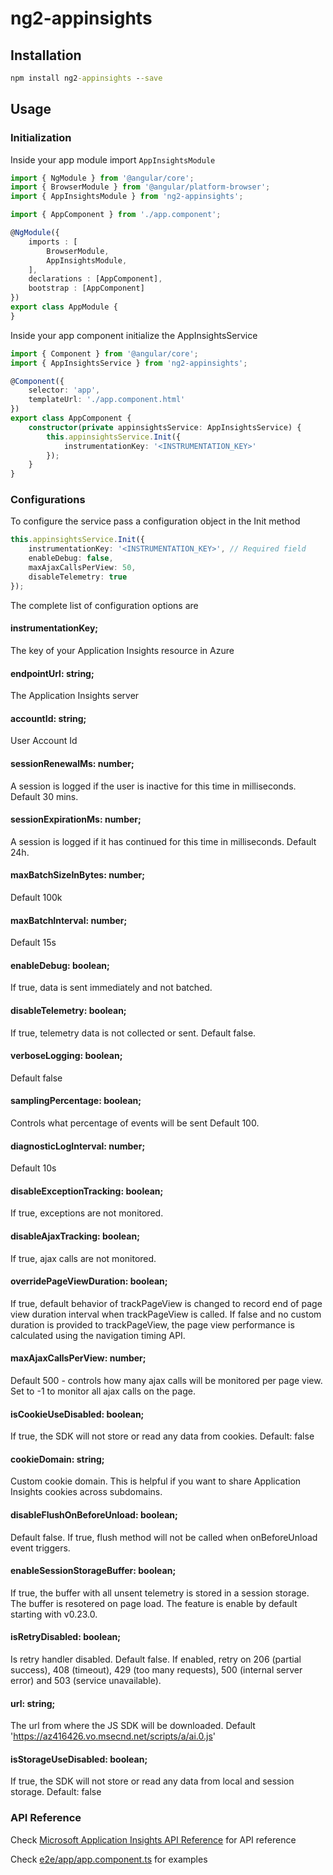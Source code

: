 # ng2-appinsights

## Installation

```cmd
npm install ng2-appinsights --save
```

## Usage

### Initialization

Inside your app module import `AppInsightsModule`

```ts
import { NgModule } from '@angular/core';
import { BrowserModule } from '@angular/platform-browser';
import { AppInsightsModule } from 'ng2-appinsights';

import { AppComponent } from './app.component';

@NgModule({
    imports : [
        BrowserModule,
        AppInsightsModule,
    ],
    declarations : [AppComponent],
    bootstrap : [AppComponent]
})
export class AppModule {
}
```

Inside your app component initialize the AppInsightsService

```ts
import { Component } from '@angular/core';
import { AppInsightsService } from 'ng2-appinsights';

@Component({
    selector: 'app',
    templateUrl: './app.component.html'
})
export class AppComponent {
    constructor(private appinsightsService: AppInsightsService) {
        this.appinsightsService.Init({
            instrumentationKey: '<INSTRUMENTATION_KEY>'
        });
    }
}
```

### Configurations

To configure the service pass a configuration object in the Init method

```ts
this.appinsightsService.Init({
    instrumentationKey: '<INSTRUMENTATION_KEY>', // Required field
    enableDebug: false,
    maxAjaxCallsPerView: 50,
    disableTelemetry: true
});
```

The complete list of configuration options are

#### instrumentationKey;
The key of your Application Insights resource in Azure

#### endpointUrl: string;
The Application Insights server

#### accountId: string;
User Account Id

#### sessionRenewalMs: number;
A session is logged if the user is inactive for this time in milliseconds. Default 30 mins. 

#### sessionExpirationMs: number;
A session is logged if it has continued for this time in milliseconds. Default 24h.

#### maxBatchSizeInBytes: number;
Default 100k

#### maxBatchInterval: number;
Default 15s

#### enableDebug: boolean;
If true, data is sent immediately and not batched.

#### disableTelemetry: boolean;
If true, telemetry data is not collected or sent. Default false. 

#### verboseLogging: boolean;
Default false

#### samplingPercentage: boolean;
Controls what percentage of events will be sent
Default 100.

#### diagnosticLogInterval: number;
Default 10s
 
#### disableExceptionTracking: boolean;
If true, exceptions are not monitored.

#### disableAjaxTracking: boolean;
If true, ajax calls are not monitored.

#### overridePageViewDuration: boolean;
If true, default behavior of trackPageView is changed to record end of page view duration interval when 
trackPageView is called. If false and no custom duration is provided to trackPageView, the page view
performance is calculated using the navigation timing API.

#### maxAjaxCallsPerView: number;
Default 500 - controls how many ajax calls will be monitored per page view.
Set to -1 to monitor all ajax calls on the page.

#### isCookieUseDisabled: boolean;
If true, the SDK will not store or read any data from cookies.
Default: false

#### cookieDomain: string;
Custom cookie domain. This is helpful if you want to share Application Insights cookies across subdomains.

#### disableFlushOnBeforeUnload: boolean;
Default false. If true, flush method will not be called when onBeforeUnload event triggers.

#### enableSessionStorageBuffer: boolean;
If true, the buffer with all unsent telemetry is stored in a session storage. The buffer is resotered on page load.
The feature is enable by default starting with v0.23.0. 

#### isRetryDisabled: boolean;
Is retry handler disabled. Default false.
If enabled, retry on 206 (partial success), 408 (timeout), 429 (too many requests), 500 (internal server error) and 503 (service unavailable).

#### url: string;
The url from where the JS SDK will be downloaded. 
Default 'https://az416426.vo.msecnd.net/scripts/a/ai.0.js'

#### isStorageUseDisabled: boolean;
If true, the SDK will not store or read any data from local and session storage.
Default: false

### API Reference

Check [Microsoft Application Insights API Reference](https://github.com/Microsoft/ApplicationInsights-JS/blob/master/API-reference.md) for API reference

Check [e2e/app/app.component.ts](e2e/app/app.component.ts) for examples